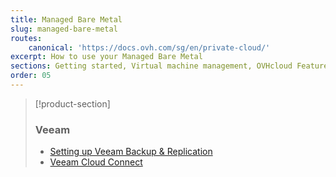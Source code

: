 ```yaml
---
title: Managed Bare Metal
slug: managed-bare-metal
routes:
    canonical: 'https://docs.ovh.com/sg/en/private-cloud/'
excerpt: How to use your Managed Bare Metal
sections: Getting started, Virtual machine management, OVHcloud Features, VMware vSphere features, OVHcloud services and options, Maintenance and monitoring
order: 05
---
```


> [!product-section]
>
> ### Veeam
>
> - [Setting up Veeam Backup & Replication](https://docs.ovh.com/sg/en/storage/veeam-backup-replication/)
> - [Veeam Cloud Connect](https://docs.ovh.com/sg/en/storage/veeam-cloud-connect/)
>